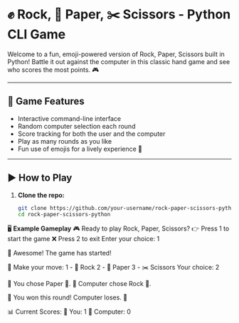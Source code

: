 # ✊ Rock, 📄 Paper, ✂️ Scissors - Python CLI Game

Welcome to a fun, emoji-powered version of Rock, Paper, Scissors built in Python! Battle it out against the computer in this classic hand game and see who scores the most points. 🎮

---

## 🎯 Game Features

- Interactive command-line interface
- Random computer selection each round
- Score tracking for both the user and the computer
- Play as many rounds as you like
- Fun use of emojis for a lively experience 🎉

---

## ▶️ How to Play

1. **Clone the repo:**
   ```bash
   git clone https://github.com/your-username/rock-paper-scissors-python.git
   cd rock-paper-scissors-python

🖥️ **Example Gameplay**
🎮 Ready to play Rock, Paper, Scissors?
👉 Press 1 to start the game
❌ Press 2 to exit
Enter your choice: 1

🙌 Awesome! The game has started!

🤔 Make your move:
 1 - 🗿 Rock
 2 - 📄 Paper
 3 - ✂️  Scissors
Your choice: 2

🧑 You chose Paper 📄.
🤖 Computer chose Rock 🗿.

🎉 You won this round! Computer loses. 🥳

📊 Current Scores:
🙋 You: 1
🤖 Computer: 0
